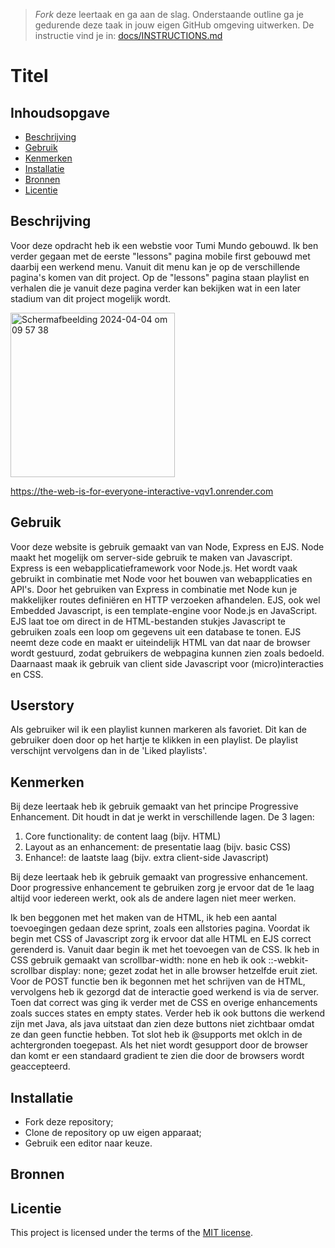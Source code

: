 > _Fork_ deze leertaak en ga aan de slag. Onderstaande outline ga je gedurende deze taak in jouw eigen GitHub omgeving uitwerken. De instructie vind je in: [docs/INSTRUCTIONS.md](docs/INSTRUCTIONS.md)

# Titel
<!-- Geef je project een titel en schrijf in één zin wat het is -->

## Inhoudsopgave

  * [Beschrijving](#beschrijving)
  * [Gebruik](#gebruik)
  * [Kenmerken](#kenmerken)
  * [Installatie](#installatie)
  * [Bronnen](#bronnen)
  * [Licentie](#licentie)

## Beschrijving
<!-- Bij Beschrijving staat kort beschreven wat voor project het is en wat je hebt gemaakt -->
<!-- Voeg een mooie poster visual toe 📸 -->
<!-- Voeg een link toe naar Github Pages 🌐-->

Voor deze opdracht heb ik een webstie voor Tumi Mundo gebouwd. Ik ben verder gegaan met de eerste "lessons" pagina mobile first gebouwd met daarbij een werkend menu. Vanuit dit menu kan je op de verschillende pagina's komen van dit project. Op de "lessons" pagina staan playlist en verhalen die je vanuit deze pagina verder kan bekijken wat in een later stadium van dit project mogelijk wordt.

<img width="263" alt="Scherm­afbeelding 2024-04-04 om 09 57 38" src="https://github.com/lisavanmansom/the-web-is-for-everyone-interactive-functionality/assets/144007419/eff717b6-d1df-4e71-9342-9519d300bd3e">

https://the-web-is-for-everyone-interactive-vqv1.onrender.com

## Gebruik
<!-- Bij Gebruik staat de user story, hoe het werkt en wat je er mee kan. -->

Voor deze website is gebruik gemaakt van van Node, Express en EJS. Node maakt het mogelijk om server-side gebruik te maken van Javascript. Express is een webapplicatieframework voor Node.js. Het wordt vaak gebruikt in combinatie met Node voor het bouwen van webapplicaties en API's. Door het gebruiken van Express in combinatie met Node kun je makkelijker routes definiëren en HTTP verzoeken afhandelen. EJS, ook wel Embedded Javascript, is een template-engine voor Node.js en JavaScript. EJS laat toe om direct in de HTML-bestanden stukjes Javascript te gebruiken zoals een loop om gegevens uit een database te tonen. EJS neemt deze code en maakt er uiteindelijk HTML van dat naar de browser wordt gestuurd, zodat gebruikers de webpagina kunnen zien zoals bedoeld. Daarnaast maak ik gebruik van client side Javascript voor (micro)interacties en CSS.

## Userstory

Als gebruiker wil ik een playlist kunnen markeren als favoriet. Dit kan de gebruiker doen door op het hartje te klikken in een playlist. De playlist verschijnt vervolgens dan in de 'Liked playlists'.

## Kenmerken

Bij deze leertaak heb ik gebruik gemaakt van het principe Progressive Enhancement. Dit houdt in dat je werkt in verschillende lagen. De 3 lagen:

1. Core functionality: de content laag (bijv. HTML)
2. Layout as an enhancement: de presentatie laag (bijv. basic CSS)
3. Enhance!: de laatste laag (bijv. extra client-side Javascript)

Bij deze leertaak heb ik gebruik gemaakt van progressive enhancement. Door progressive enhancement te gebruiken zorg je ervoor dat de 1e laag altijd voor iedereen werkt, ook als de andere lagen niet meer werken.

Ik ben beggonen met het maken van de HTML, ik heb een aantal toevoegingen gedaan deze sprint, zoals een allstories pagina. Voordat ik begin met CSS of Javascript zorg ik ervoor dat alle HTML en EJS correct gerenderd is. Vanuit daar begin ik met het toevoegen van de CSS. Ik heb in CSS gebruik gemaakt van scrollbar-width: none en heb ik ook ::-webkit-scrollbar display: none; gezet zodat het in alle browser hetzelfde eruit ziet. Voor de POST functie ben ik begonnen met het schrijven van de HTML, vervolgens heb ik gezorgd dat de interactie goed werkend is via de server. Toen dat correct was ging ik verder met de CSS en overige enhancements zoals succes states en empty states. Verder heb ik ook buttons die werkend zijn met Java, als java uitstaat dan zien deze buttons niet zichtbaar omdat ze dan geen functie hebben. Tot slot heb ik @supports met oklch in de achtergronden toegepast. Als het niet wordt gesupport door de browser dan komt er een standaard gradient te zien die door de browsers wordt geaccepteerd.


<!-- Bij Kenmerken staat welke technieken zijn gebruikt en hoe. Wat is de HTML structuur? Wat zijn de belangrijkste dingen in CSS? Wat is er met JS gedaan en hoe? Misschien heb je iets met NodeJS gedaan, of heb je een framwork of library gebruikt? -->

## Installatie
<!-- Bij Instalatie staat hoe een andere developer aan jouw repo kan werken -->
* Fork deze repository;
* Clone de repository op uw eigen apparaat;
* Gebruik een editor naar keuze.


## Bronnen

## Licentie

This project is licensed under the terms of the [MIT license](./LICENSE).
